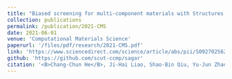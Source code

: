 ```yaml
---
title: "Biased screening for multi-component materials with Structures of Alloy Generation And Recognition (SAGAR)"
collection: publications
permalink: /publication/2021-CMS
date: 2021-06-01
venue: 'Computational Materials Science'
paperurl: '/files/pdf/research/2021-CMS.pdf'
link: 'https://www.sciencedirect.com/science/article/abs/pii/S0927025621001117'
github: 'https://github.com/scut-ccmp/sagar'
citation: '<B>Chang-Chun He</B>, Ji-Hai Liao, Shao-Bin Qiu, Yu-Jun Zhao, Xiao-Bao Yang 2021. &quot;Biased screening for multi-component materials with Structures of Alloy Generation And Recognition (SAGAR). &quot; <i>Comput. Mater. Sci. A </i> 2021, 193, 110386 <br> doi: https://doi.org/10.1021/acs.jpca.0c02431'
---
```


